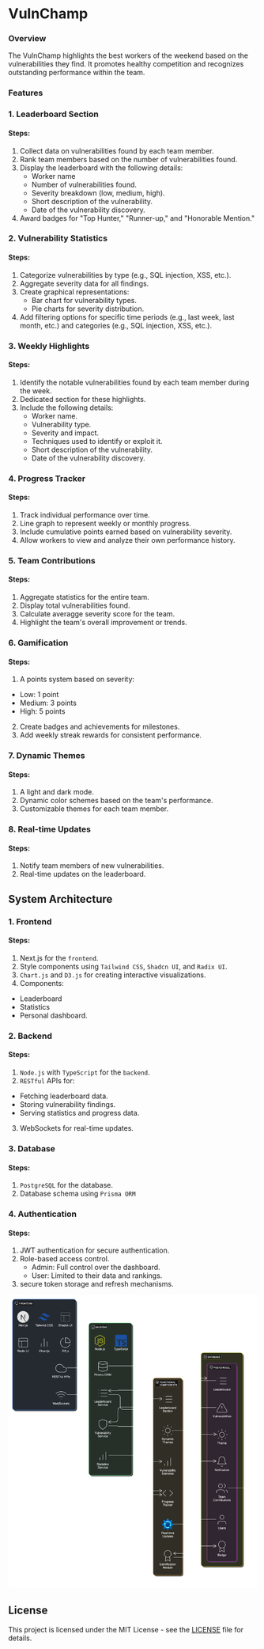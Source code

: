 # VulnChamp 
### Overview 
The VulnChamp highlights the best workers of the weekend based on the vulnerabilities they find. It promotes healthy competition and recognizes outstanding performance within the team.

### Features
### 1. Leaderboard Section
#### Steps: 
1. Collect data on vulnerabilities found by each team member.
2. Rank team members based on the number of vulnerabilities found.
3. Display the leaderboard with the following details:
    - Worker name
    - Number of vulnerabilities found.
    - Severity breakdown (low, medium, high).
    - Short description of the vulnerability.
    - Date of the vulnerability discovery.
4. Award badges for "Top Hunter," "Runner-up," and "Honorable Mention."

### 2. Vulnerability Statistics
#### Steps:
1. Categorize vulnerabilities by type (e.g., SQL injection, XSS, etc.).
2. Aggregate severity data for all findings.
3. Create graphical representations:
    - Bar chart for vulnerability types.
    - Pie charts for severity distribution.
4. Add filtering options for specific time periods (e.g., last week, last month, etc.) and categories (e.g., SQL injection, XSS, etc.).

### 3. Weekly Highlights
#### Steps:
 1. Identify the notable vulnerabilities found by each team member during the week.
 2. Dedicated section for these highlights.
 3. Include the following details:
    - Worker name.
    - Vulnerability type.
    - Severity and impact.
    - Techniques used to identify or exploit it.
    - Short description of the vulnerability.
    - Date of the vulnerability discovery.
### 4. Progress Tracker
#### Steps:
1. Track individual performance over time.
2. Line graph to represent weekly or monthly progress.
3. Include cumulative points earned based on vulnerability severity.
4. Allow workers to view and analyze their own performance history.

### 5. Team Contributions
#### Steps:
1. Aggregate statistics for the entire team.
2. Display total vulnerabilities found.
3. Calculate averagge severity score for the team.
4. Highlight the team's overall improvement or trends.

### 6. Gamification
#### Steps:
1. A points system based on severity:
- Low: 1 point
- Medium: 3 points
- High: 5 points
2. Create badges and achievements for milestones.
3. Add weekly streak rewards for consistent performance.

### 7. Dynamic Themes
#### Steps:
1. A light and dark mode.
2. Dynamic color schemes based on the team's performance.
3. Customizable themes for each team member.

### 8. Real-time Updates
#### Steps:
1. Notify team members of new vulnerabilities.
2. Real-time updates on the leaderboard.

## System Architecture
### 1. Frontend
#### Steps:
1. Next.js  for the `frontend`.
2. Style components using `Tailwind CSS`, `Shadcn UI`, and `Radix UI`.
3. `Chart.js` and `D3.js` for creating interactive visualizations.
4. Components:
- Leaderboard
- Statistics
- Personal dashboard.

### 2. Backend
#### Steps:
1. `Node.js` with `TypeScript` for the `backend`.
2. `RESTful` APIs for:
- Fetching leaderboard data.
- Storing vulnerability findings.
- Serving statistics and progress data.
3. WebSockets for real-time updates.

### 3. Database
#### Steps:
1. `PostgreSQL` for the database.
2. Database schema using `Prisma ORM`
### 4. Authentication
#### Steps:
1. JWT authentication for secure authentication.
2. Role-based access control.
   - Admin: Full control over the dashboard.
   - User: Limited to their data and rankings.
3. secure token storage and refresh mechanisms.

![diagram](./docs/diagram.png)

## License

This project is licensed under the MIT License - see the [LICENSE](./LICENSE) file for details.